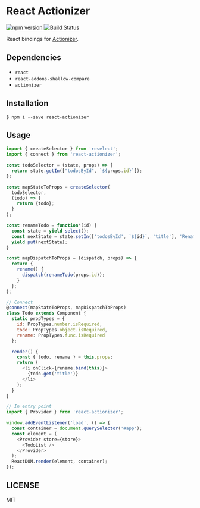 # React Actionizer
[![npm version](https://badge.fury.io/js/react-actionizer.svg)](https://badge.fury.io/js/react-actionizer)
[![Build Status](https://travis-ci.org/oreshinya/react-actionizer.svg?branch=master)](https://travis-ci.org/oreshinya/react-actionizer)

React bindings for [Actionizer](https://github.com/oreshinya/actionizer).

## Dependencies
- `react`
- `react-addons-shallow-compare`
- `actionizer`

## Installation

```
$ npm i --save react-actionizer
```

## Usage

```javascript
import { createSelector } from 'reselect';
import { connect } from 'react-actionizer';

const todoSelector = (state, props) => {
  return state.getIn(["todosById", `${props.id}`]);
};

const mapStateToProps = createSelector(
  todoSelector,
  (todo) => {
    return {todo};
  }
);

const renameTodo = function*(id) {
  const state = yield select();
  const nextState = state.setIn(['todosById', `${id}`, 'title'], 'Renamed');
  yield put(nextState);
}

const mapDispatchToProps = (dispatch, props) => {
  return {
    rename() {
      dispatch(renameTodo(props.id));
    }
  };
};

// Connect
@connect(mapStateToProps, mapDispatchToProps)
class Todo extends Component {
  static propTypes = {
    id: PropTypes.number.isRequired,
    todo: PropTypes.object.isRequired,
    rename: PropTypes.func.isRequired
  };

  render() {
    const { todo, rename } = this.props;
    return (
      <li onClick={rename.bind(this)}>
        {todo.get('title')}
      </li>
    );
  }
}

// In entry point
import { Provider } from 'react-actionizer';

window.addEventListener('load', () => {
  const container = document.querySelector('#app');
  const element = (
    <Provider store={store}>
      <TodoList />
    </Provider>
  );
  ReactDOM.render(element, container);
});
```

## LICENSE

MIT

